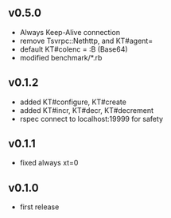 ## v0.5.0

* Always Keep-Alive connection
* remove Tsvrpc::Nethttp, and KT#agent=
* default KT#colenc = :B (Base64)
* modified benchmark/*.rb

## v0.1.2

* added KT#configure, KT#create
* added KT#incr, KT#decr, KT#decrement
* rspec connect to localhost:19999 for safety

## v0.1.1

* fixed always xt=0

## v0.1.0

* first release
